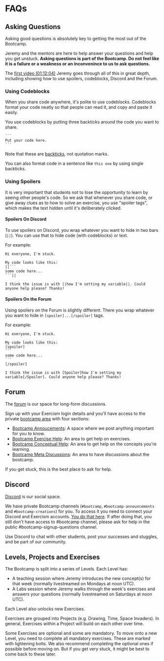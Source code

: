 # FAQs

## Asking Questions

Asking good questions is absolutely key to getting the most out of the Bootcamp.

Jeremy and the mentors are here to help answer your questions and help you get unstuck.
**Asking questions is part of the Bootcamp. Do not feel like it is a failure or a weakness or an inconvenince to us to ask questions.**

The [first video (01:12:04)](https://www.youtube.com/live/bOAL_EIFwhg?si=9A4v_mx2s2b4sRsx&t=4324) Jeremy goes through all of this in great depth, including showing how to use spoilers, codeblocks, Discord and the Forum.

### Using Codeblocks

When you share code anywhere, it's polite to use codeblocks.
Codeblocks format your code neatly so that people can read it, and copy and paste it easily.

You use codeblocks by putting three backticks around the code you want to share.

````
```
Put your code here.
```
````

Note that these are [backticks](https://en.wikipedia.org/wiki/Backtick), not quotation marks.

You can also format code in a sentence like `this one` by using single backticks.

### Using Spoilers

It is very important that students not to lose the opportunity to learn by seeing other people's code.
So we ask that whenever you share code, or give away clues as to how to solve an exercise, you use "spoiler tags", which makes the text hidden until it's deliberately clicked.

#### Spoilers On Discord

To use spoilers on Discord, you wrap whatever you want to hide in two bars (`||`).
You can use that to hide code (with codeblocks) or text.

For example:

````
Hi everyone, I'm stuck.

My code looks like this:
||```
some code here...
```||

I think the issue is with ||how I'm setting my variable||. Could anyone help please? Thanks!
````

#### Spoilers On the Forum

Using spoilers on the Forum is slightly different.
There you wrap whatever you want to hide in `[spoiler]...[/spoiler]` tags.

For example:

````
Hi everyone, I'm stuck.

My code looks like this:
[spoiler]
```
some code here...
```
[/spoiler]

I think the issue is with [Spoiler]how I'm setting my variable[/Spoiler]. Could anyone help please? Thanks!
````

## Forum

The [forum](https://forum.exercism.org/) is our space for long-form discussions.

Sign up with your Exercism login details and you'll have access to the private [bootcamp area](https://forum.exercism.org/c/bootcamp/661) with four sections:

- [Bootcamp Annoucements](https://forum.exercism.org/c/bootcamp/bootcamp-meta/666): A space where we post anything important for you to know.
- [Bootcamp Exercise Help](https://forum.exercism.org/c/bootcamp/bootcamp-exercise-help/662): An area to get help on exercises.
- [Bootcamp Conceptual Help](https://forum.exercism.org/c/bootcamp/bootcamp-conceptual-help/663): An area to get help on the concepts you're learning.
- [Bootcamp Meta Discussions](https://forum.exercism.org/c/bootcamp/bootcamp-meta/664): An area to have discussions about the bootcamp.

If you get stuck, this is the best place to ask for help.

## Discord

[Discord](https://exercism.org/r/discord) is our social space.

We have private Bootcamp channels (`#bootcamp`, `#bootcamp-announcements` and `#bootcamp-creations`) for you.
To access it you need to connect your Discord and Exercism accounts.
[You do that here](https://exercism.org/settings/integrations).
If after doing that, you still don't have access to #bootcamp channel, please ask for help in the public #bootcamp-signup-questions channel.

Use Discord to chat with other students, post your successes and stuggles, and be part of our community.

## Levels, Projects and Exercises

The Bootcamp is split into a series of Levels.
Each Level has:

- A teaching session where Jeremy introduces the new concept(s) for that week (normally livestreamed on Mondays at noon UTC).
- A Labs session where Jeremy walks through the week's exercises and answers your questions (normally livestreamed on Saturdays at noon UTC).

Each Level also unlocks new Exercises.

Exercises are grouped into Projects (e.g. Drawing, Time, Space Invaders).
In general, Exercises within a Project will build on each other over time.

Some Exercises are optional and some are mandatory.
To move onto a new Level, you need to complete all mandatory exercises.
These are marked with lightening bolts.
We also recommend completing the optional ones if possible before moving on. But if you get very stuck, it might be best to come back to these later.
